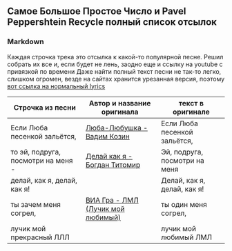 ## Самое Большое Простое Число и Pavel Peppershtein Recycle полный список отсылок

### Markdown

Каждая строчка трека это отсылка к какой-то популярной песне. 
Решил собрать их все и, если будет не лень, заодно еще и ссылку на youtube с привязкой по времени
Даже найти полный текст песни не так-то легко, слишком огромен, везде на сайтах хранится урезанная версия, поэтому 
[вот ссылка на нормальный lyrics](https://woody-alex.livejournal.com/2867425.html)

Строчка из песни | Автор и название оригинала  | текст в оригинале
------------ | ------------- | ------------- 
Если Люба песенкой зальётся, | [Люба-Любушка - Вадим Козин](https://www.youtube.com/watch?v=WcM18MtEABI) | Если Люба песенкой зальётся,
то эй, подруга, посмотри на меня - | [Делай как я - Богдан Титомир](https://www.youtube.com/watch?v=qDMAHnldHts) | Эй, подруга, посмотри на меня
делай, как я, делай, как я! | | Делай, как я, делай, как я!
ты зачем меня согрел, | [ВИА Гра - ЛМЛ (Лучик мой любимый)](https://www.youtube.com/watch?v=MF1Pc9lpzWc) | ты один меня согрел,
лучик мой прекрасный ЛЛЛ | | лучик мой любимый ЛМЛ

